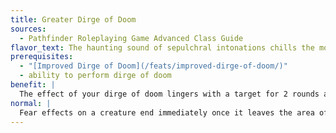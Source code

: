 ```yaml
---
title: Greater Dirge of Doom
sources:
  - Pathfinder Roleplaying Game Advanced Class Guide
flavor_text: The haunting sound of sepulchral intonations chills the most stalwart adversary to its very core.
prerequisites:
  - "[Improved Dirge of Doom](/feats/improved-dirge-of-doom/)"
  - ability to perform dirge of doom
benefit: |
  The effect of your dirge of doom lingers with a target for 2 rounds after the creature leaves the dirge's area of effect. If you use your dirge on a creature that is shaken, it becomes frightened. If you use it on a creature that is frightened, it becomes panicked. Once affected by this feat, a creature cannot be affected by it again for 24 hours.
normal: |
  Fear effects on a creature end immediately once it leaves the area of dirge of doom. A fear effect cannot be made more extreme by dirge of doom and can be changed only to the frightened condition by the Improved Dirge of Doom feat.
---
```


